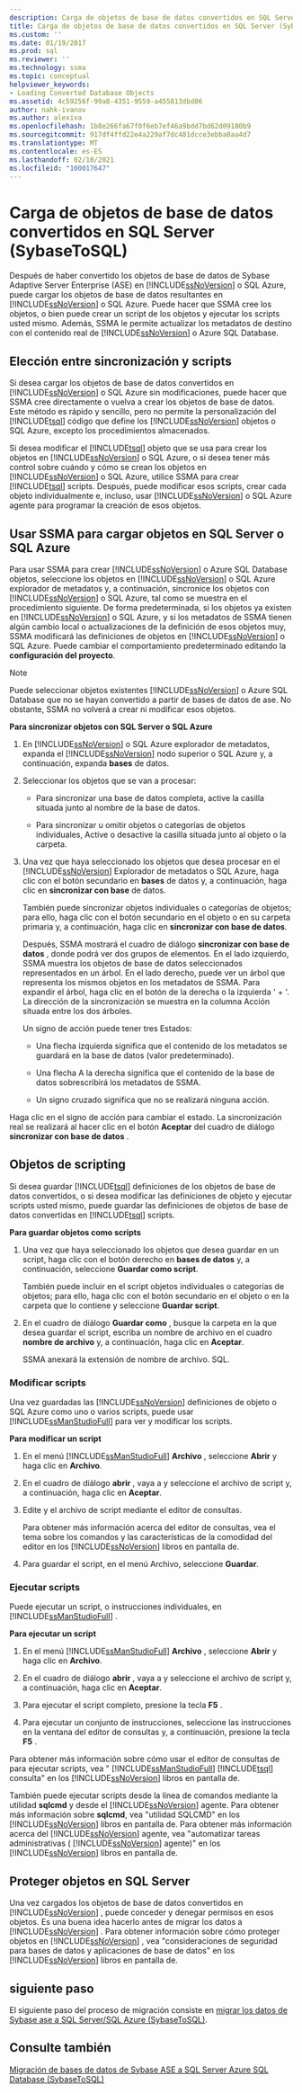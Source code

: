 ```yaml
---
description: Carga de objetos de base de datos convertidos en SQL Server (SybaseToSQL)
title: Carga de objetos de base de datos convertidos en SQL Server (SybaseToSQL) | Microsoft Docs
ms.custom: ''
ms.date: 01/19/2017
ms.prod: sql
ms.reviewer: ''
ms.technology: ssma
ms.topic: conceptual
helpviewer_keywords:
- Loading Converted Database Objects
ms.assetid: 4c59256f-99a8-4351-9559-a455813dbd06
author: nahk-ivanov
ms.author: alexiva
ms.openlocfilehash: 1b8e266fa67f0f6eb7ef46a9bdd7bd62d09180b9
ms.sourcegitcommit: 917df4ffd22e4a229af7dc481dcce3ebba0aa4d7
ms.translationtype: MT
ms.contentlocale: es-ES
ms.lasthandoff: 02/10/2021
ms.locfileid: "100017647"
---
```

# <a name="loading-converted-database-objects-into-sql-server-sybasetosql"></a>Carga de objetos de base de datos convertidos en SQL Server (SybaseToSQL)
Después de haber convertido los objetos de base de datos de Sybase Adaptive Server Enterprise (ASE) en [!INCLUDE[ssNoVersion](../../includes/ssnoversion-md.md)] o SQL Azure, puede cargar los objetos de base de datos resultantes en [!INCLUDE[ssNoVersion](../../includes/ssnoversion-md.md)] o SQL Azure. Puede hacer que SSMA cree los objetos, o bien puede crear un script de los objetos y ejecutar los scripts usted mismo. Además, SSMA le permite actualizar los metadatos de destino con el contenido real de [!INCLUDE[ssNoVersion](../../includes/ssnoversion-md.md)] o Azure SQL Database.  
  
## <a name="choosing-between-synchronization-and-scripts"></a>Elección entre sincronización y scripts  
Si desea cargar los objetos de base de datos convertidos en [!INCLUDE[ssNoVersion](../../includes/ssnoversion-md.md)] o SQL Azure sin modificaciones, puede hacer que SSMA cree directamente o vuelva a crear los objetos de base de datos. Este método es rápido y sencillo, pero no permite la personalización del [!INCLUDE[tsql](../../includes/tsql-md.md)] código que define los [!INCLUDE[ssNoVersion](../../includes/ssnoversion-md.md)] objetos o SQL Azure, excepto los procedimientos almacenados.  
  
Si desea modificar el [!INCLUDE[tsql](../../includes/tsql-md.md)] objeto que se usa para crear los objetos en [!INCLUDE[ssNoVersion](../../includes/ssnoversion-md.md)] o SQL Azure, o si desea tener más control sobre cuándo y cómo se crean los objetos en [!INCLUDE[ssNoVersion](../../includes/ssnoversion-md.md)] o SQL Azure, utilice SSMA para crear [!INCLUDE[tsql](../../includes/tsql-md.md)] scripts. Después, puede modificar esos scripts, crear cada objeto individualmente e, incluso, usar [!INCLUDE[ssNoVersion](../../includes/ssnoversion-md.md)] o SQL Azure agente para programar la creación de esos objetos.  
  
## <a name="using-ssma-to-load-objects-into-sql-server-or-sql-azure"></a>Usar SSMA para cargar objetos en SQL Server o SQL Azure  
Para usar SSMA para crear [!INCLUDE[ssNoVersion](../../includes/ssnoversion-md.md)] o Azure SQL Database objetos, seleccione los objetos en [!INCLUDE[ssNoVersion](../../includes/ssnoversion-md.md)] o SQL Azure explorador de metadatos y, a continuación, sincronice los objetos con [!INCLUDE[ssNoVersion](../../includes/ssnoversion-md.md)] o SQL Azure, tal como se muestra en el procedimiento siguiente. De forma predeterminada, si los objetos ya existen en [!INCLUDE[ssNoVersion](../../includes/ssnoversion-md.md)] o SQL Azure, y si los metadatos de SSMA tienen algún cambio local o actualizaciones de la definición de esos objetos muy, SSMA modificará las definiciones de objetos en [!INCLUDE[ssNoVersion](../../includes/ssnoversion-md.md)] o SQL Azure. Puede cambiar el comportamiento predeterminado editando la **configuración del proyecto**.  
  
> [!NOTE]  
> Puede seleccionar objetos existentes [!INCLUDE[ssNoVersion](../../includes/ssnoversion-md.md)] o Azure SQL Database que no se hayan convertido a partir de bases de datos de ase. No obstante, SSMA no volverá a crear ni modificar esos objetos.  
  
**Para sincronizar objetos con SQL Server o SQL Azure**  
  
1.  En [!INCLUDE[ssNoVersion](../../includes/ssnoversion-md.md)] o SQL Azure explorador de metadatos, expanda el [!INCLUDE[ssNoVersion](../../includes/ssnoversion-md.md)] nodo superior o SQL Azure y, a continuación, expanda **bases** de datos.  
  
2.  Seleccionar los objetos que se van a procesar:  
  
    -   Para sincronizar una base de datos completa, active la casilla situada junto al nombre de la base de datos.  
  
    -   Para sincronizar u omitir objetos o categorías de objetos individuales, Active o desactive la casilla situada junto al objeto o la carpeta.  
  
3.  Una vez que haya seleccionado los objetos que desea procesar en el [!INCLUDE[ssNoVersion](../../includes/ssnoversion-md.md)] Explorador de metadatos o SQL Azure, haga clic con el botón secundario en **bases** de datos y, a continuación, haga clic en **sincronizar con base** de datos.  
  
    También puede sincronizar objetos individuales o categorías de objetos; para ello, haga clic con el botón secundario en el objeto o en su carpeta primaria y, a continuación, haga clic en  **sincronizar con base de datos**.  
  
    Después, SSMA mostrará el cuadro de diálogo **sincronizar con base de datos** , donde podrá ver dos grupos de elementos. En el lado izquierdo, SSMA muestra los objetos de base de datos seleccionados representados en un árbol. En el lado derecho, puede ver un árbol que representa los mismos objetos en los metadatos de SSMA. Para expandir el árbol, haga clic en el botón de la derecha o la izquierda ' + '. La dirección de la sincronización se muestra en la columna Acción situada entre los dos árboles.  
  
    Un signo de acción puede tener tres Estados:  
  
    -   Una flecha izquierda significa que el contenido de los metadatos se guardará en la base de datos (valor predeterminado).  
  
    -   Una flecha A la derecha significa que el contenido de la base de datos sobrescribirá los metadatos de SSMA.  
  
    -   Un signo cruzado significa que no se realizará ninguna acción.  
  
Haga clic en el signo de acción para cambiar el estado. La sincronización real se realizará al hacer clic en el botón **Aceptar** del cuadro de diálogo **sincronizar con base de datos** .  
  
## <a name="scripting-objects"></a>Objetos de scripting  
Si desea guardar [!INCLUDE[tsql](../../includes/tsql-md.md)] definiciones de los objetos de base de datos convertidos, o si desea modificar las definiciones de objeto y ejecutar scripts usted mismo, puede guardar las definiciones de objetos de base de datos convertidas en [!INCLUDE[tsql](../../includes/tsql-md.md)] scripts.  
  
**Para guardar objetos como scripts**  
  
1.  Una vez que haya seleccionado los objetos que desea guardar en un script, haga clic con el botón derecho en **bases de datos** y, a continuación, seleccione **Guardar como script**.  
  
    También puede incluir en el script objetos individuales o categorías de objetos; para ello, haga clic con el botón secundario en el objeto o en la carpeta que lo contiene y seleccione **Guardar script**.  
  
2.  En el cuadro de diálogo **Guardar como** , busque la carpeta en la que desea guardar el script, escriba un nombre de archivo en el cuadro **nombre de archivo** y, a continuación, haga clic en **Aceptar**.  
  
    SSMA anexará la extensión de nombre de archivo. SQL.  
  
### <a name="modifying-scripts"></a>Modificar scripts  
Una vez guardadas las [!INCLUDE[ssNoVersion](../../includes/ssnoversion-md.md)] definiciones de objeto o SQL Azure como uno o varios scripts, puede usar [!INCLUDE[ssManStudioFull](../../includes/ssmanstudiofull-md.md)] para ver y modificar los scripts.  
  
**Para modificar un script**  
  
1.  En el menú [!INCLUDE[ssManStudioFull](../../includes/ssmanstudiofull-md.md)] **Archivo** , seleccione **Abrir** y haga clic en **Archivo**.  
  
2.  En el cuadro de diálogo **abrir** , vaya a y seleccione el archivo de script y, a continuación, haga clic en **Aceptar**.  
  
3.  Edite y el archivo de script mediante el editor de consultas.  
  
    Para obtener más información acerca del editor de consultas, vea el tema sobre los comandos y las características de la comodidad del editor en los [!INCLUDE[ssNoVersion](../../includes/ssnoversion-md.md)] libros en pantalla de.  
  
4.  Para guardar el script, en el menú Archivo, seleccione **Guardar**.  
  
### <a name="running-scripts"></a>Ejecutar scripts  
Puede ejecutar un script, o instrucciones individuales, en [!INCLUDE[ssManStudioFull](../../includes/ssmanstudiofull-md.md)] .  
  
**Para ejecutar un script**  
  
1.  En el menú [!INCLUDE[ssManStudioFull](../../includes/ssmanstudiofull-md.md)] **Archivo** , seleccione **Abrir** y haga clic en **Archivo**.  
  
2.  En el cuadro de diálogo **abrir** , vaya a y seleccione el archivo de script y, a continuación, haga clic en **Aceptar**.  
  
3.  Para ejecutar el script completo, presione la tecla **F5** .  
  
4.  Para ejecutar un conjunto de instrucciones, seleccione las instrucciones en la ventana del editor de consultas y, a continuación, presione la tecla **F5** .  
  
Para obtener más información sobre cómo usar el editor de consultas de para ejecutar scripts, vea " [!INCLUDE[ssManStudioFull](../../includes/ssmanstudiofull-md.md)] [!INCLUDE[tsql](../../includes/tsql-md.md)] consulta" en los [!INCLUDE[ssNoVersion](../../includes/ssnoversion-md.md)] libros en pantalla de.  
  
También puede ejecutar scripts desde la línea de comandos mediante la utilidad **sqlcmd** y desde el [!INCLUDE[ssNoVersion](../../includes/ssnoversion-md.md)] agente. Para obtener más información sobre **sqlcmd**, vea "utilidad SQLCMD" en los [!INCLUDE[ssNoVersion](../../includes/ssnoversion-md.md)] libros en pantalla de. Para obtener más información acerca del [!INCLUDE[ssNoVersion](../../includes/ssnoversion-md.md)] agente, vea "automatizar tareas administrativas ( [!INCLUDE[ssNoVersion](../../includes/ssnoversion-md.md)] agente)" en los [!INCLUDE[ssNoVersion](../../includes/ssnoversion-md.md)] libros en pantalla de.  
  
## <a name="securing-objects-in-sql-server"></a>Proteger objetos en SQL Server  
Una vez cargados los objetos de base de datos convertidos en [!INCLUDE[ssNoVersion](../../includes/ssnoversion-md.md)] , puede conceder y denegar permisos en esos objetos. Es una buena idea hacerlo antes de migrar los datos a [!INCLUDE[ssNoVersion](../../includes/ssnoversion-md.md)] . Para obtener información sobre cómo proteger objetos en [!INCLUDE[ssNoVersion](../../includes/ssnoversion-md.md)] , vea "consideraciones de seguridad para bases de datos y aplicaciones de base de datos" en los [!INCLUDE[ssNoVersion](../../includes/ssnoversion-md.md)] libros en pantalla de.  
  
## <a name="next-step"></a>siguiente paso  
El siguiente paso del proceso de migración consiste en [migrar los datos de Sybase ase a SQL Server/SQL Azure (SybaseToSQL)](./migrating-sybase-ase-data-into-sql-server-azure-sql-db-sybasetosql.md).  
  
## <a name="see-also"></a>Consulte también  
[Migración de bases de datos de Sybase ASE a SQL Server Azure SQL Database &#40;SybaseToSQL&#41;](../../ssma/sybase/migrating-sybase-ase-databases-to-sql-server-azure-sql-db-sybasetosql.md)  
